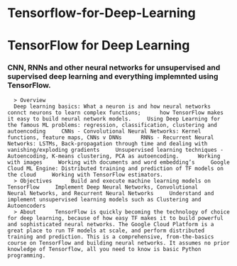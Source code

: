# Tensorflow-for-Deep-Learning
# TensorFlow for Deep Learning 
### CNN, RNNs and other neural networks for unsupervised and supervised deep learning and everything implemnted using TensorFlow.  

      > Overview      
      Deep learning basics: What a neuron is and how neural networks connct neurons to learn complex functions;      how TensorFlow makes it easy to build neural network models.     Using Deep Learning for the famous ML problems: regression, classification, clustering and autoencoding     CNNs - Convolutional Neural Networks: Kernel functions, feature maps, CNNs v DNNs      RNNs - Recurrent Neural Networks: LSTMs, Back-propagation through time and dealing with vanishing/exploding gradients     Unsupervised learning techniques - Autoencoding, K-means clustering, PCA as autoencoding.      Working with images     Working with documents and word embedding’s     Google Cloud ML Engine: Distributed training and prediction of TF models on the cloud     Working with TensorFlow estimators.   
      > Objectives      Build and execute machine learning models on TensorFlow     Implement Deep Neural Networks, Convolutional           Neural Networks, and Recurrent Neural Networks     Understand and implement unsupervised learning models such as Clustering and Autoencoders  
      > About      TensorFlow is quickly becoming the technology of choice for deep learning, because of how easy TF makes it to build powerful and sophisticated neural networks. The Google Cloud Platform is a great place to run TF models at scale, and perform distributed training and prediction. This is a comprehensive, from-the-basics course on TensorFlow and building neural networks. It assumes no prior knowledge of Tensorflow, all you need to know is basic Python programming.
